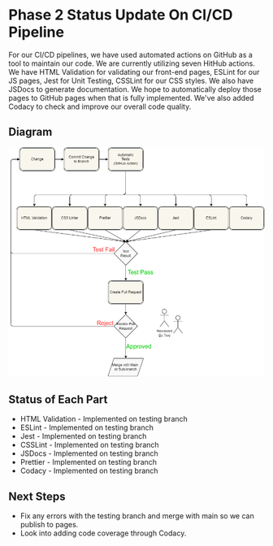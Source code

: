 # Phase 2 Status Update On CI/CD Pipeline

For our CI/CD pipelines, we have used automated actions on GitHub as a tool to maintain our code.
We are currently utilizing seven HitHub actions. We have HTML
Validation for validating our front-end pages, ESLint for our JS pages,
Jest for Unit Testing, CSSLint for our CSS styles. We also have JSDocs to generate documentation. 
We hope to automatically deploy those pages to GitHub pages when that is fully implemented. We've
also added Codacy to check and improve our overall code quality.

## Diagram

![image](phase2.drawio.png)

## Status of Each Part

* HTML Validation - Implemented on testing branch
* ESLint - Implemented on testing branch
* Jest - Implemented on testing branch
* CSSLint - Implemented on testing branch
* JSDocs - Implemented on testing branch
* Prettier - Implemented on testing branch
* Codacy - Implemented on testing branch

## Next Steps
* Fix any errors with the testing branch and merge with main so we can publish to pages.
* Look into adding code coverage through Codacy.
